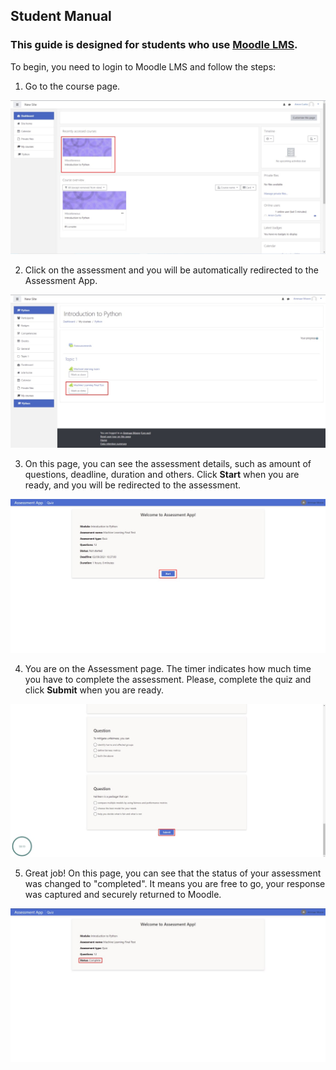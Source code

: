 ## Student Manual

### This guide is designed for students who use [Moodle LMS](https://moodle.org/).

To begin, you need to login to Moodle LMS and follow the steps:

1. Go to the course page.

![studentcourse](https://github.com/microsoft/AzureLTIAssessmentApp/blob/main/images/studentcourse.jpg)

2. Click on the assessment and you will be automatically redirected to the Assessment App.

![studentassessmentapp](https://github.com/microsoft/AzureLTIAssessmentApp/blob/main/images/studentAssessmentapp.jpg)

3. On this page, you can see the assessment details, such as amount of questions, deadline, duration and others.
   Click **Start** when you are ready, and you will be redirected to the assessment.

![studentwelcome](https://github.com/microsoft/AzureLTIAssessmentApp/blob/main/images/studentwelcome.jpg)

4. You are on the Assessment page. The timer indicates how much time you have to complete the assessment.
   Please, complete the quiz and click **Submit** when you are ready.

![studentquestion](https://github.com/microsoft/AzureLTIAssessmentApp/blob/main/images/studentquestion.jpg)

5. Great job! On this page, you can see that the status of your assessment was changed to "completed".
   It means you are free to go, your response was captured and securely returned to Moodle.

![studentcomplete](https://github.com/microsoft/AzureLTIAssessmentApp/blob/main/images/studentcomplete.jpg)
